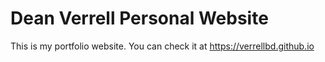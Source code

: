# Dean Verrell Personal Website
This is my portfolio website. You can check it at https://verrellbd.github.io
